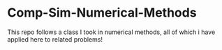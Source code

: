 # Comp-Sim-Numerical-Methods

This repo follows a class I took in numerical methods, all of which i have applied here to related problems!
